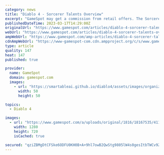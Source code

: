 ```yaml
---
category: news
title: "Diablo 4 - Sorcerer Talents Overview"
excerpt: "GameSpot may get a commission from retail offers. The Sorcerer in Diablo 4 can unleash the powers of fire, ice, and lightning. Apart from the skills/spells that can be cast, there are also talents ..."
publishedDateTime: 2023-03-17T14:29:00Z
originalUrl: "https://www.gamespot.com/articles/diablo-4-sorcerer-talents-overview-guide/1100-6512464/"
webUrl: "https://www.gamespot.com/articles/diablo-4-sorcerer-talents-overview-guide/1100-6512464/"
ampWebUrl: "https://www.gamespot.com/amp-articles/diablo-4-sorcerer-talents-overview-guide/1100-6512464/"
cdnAmpWebUrl: "https://www-gamespot-com.cdn.ampproject.org/c/s/www.gamespot.com/amp-articles/diablo-4-sorcerer-talents-overview-guide/1100-6512464/"
type: article
quality: 147
heat: 147
published: true

provider:
  name: GameSpot
  domain: gamespot.com
  images:
    - url: "https://smartableai.github.io/diablo4/assets/images/organizations/gamespot.com-50x50.jpg"
      width: 50
      height: 50

topics:
  - Diablo 4

images:
  - url: "https://www.gamespot.com/a/uploads/original/1816/18167535/4114197-diablo4sorcerertalentsguideoverview-.jpg"
    width: 1280
    height: 720
    isCached: true

secured: "qziZBMgDtCFSke6ODFU0KH0B+A+9hl7owB2QwStg9805lW4s0gesItbTWCv9ZkcEXNU08XjPVtsWBas+CnM2qfLxpUQyVu1wkYDFRKMtz+kJLy5mIv16cHEjFOzZ0QxRuorZnqX4BFxjkDPSYu6pYnn6KXK8eovldWNiy0MOnv/Ubncb8jGy3SZr5+HJX1xD/UIIdCwPRpzX2H0X9hJmQ0f7v4zr6rANwcyQ0BqV+dun65lGJRznieUOCV1s8Gw3J6cLSu6eLmkNazbpUYhNHGWFd3oxgnFct2KX10OxKqrnhp+RLUV9c8i6f2jpsmHVq3RasLCOLR6raUlirxhkZlCUsz6SLTjJV3djt5/AiVc=;rZWSL6dAWrMlbmvcUNKldw=="
---
```


